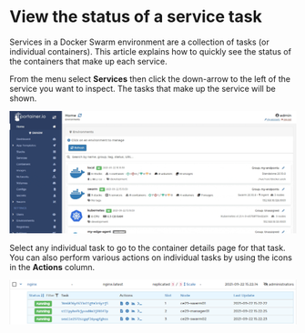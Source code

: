 # View the status of a service task

Services in a Docker Swarm environment are a collection of tasks (or individual containers). This article explains how to quickly see the status of the containers that make up each service.

From the menu select **Services** then click the down-arrow to the left of the service you want to inspect. The tasks that make up the service will be shown.

![](../../../.gitbook/assets/2.9-services-tasks-1.gif)

Select any individual task to go to the container details page for that task. You can also perform various actions on individual tasks by using the icons in the **Actions** column.

![](../../../.gitbook/assets/2.9-services-tasks-2.png)

